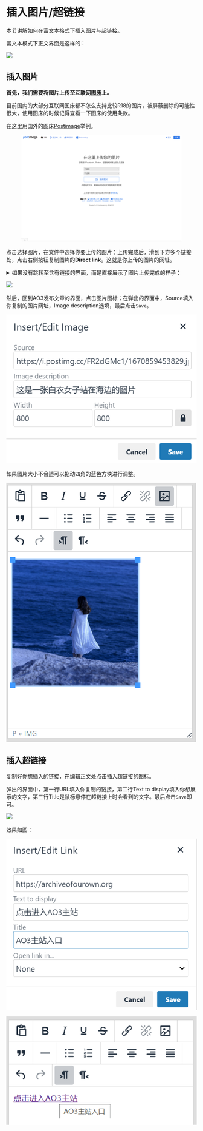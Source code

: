 # 插入图片/超链接

本节讲解如何在富文本格式下插入图片与超链接。

富文本模式下正文界面是这样的：

![](../../.gitbook/assets/MTXX\_MH20230313\_204035698.jpg)

## 插入图片

**首先，我们需要将图片上传至互联网**[**图床**](../../ao3-da-zi-dian.md#image-hosting-tu-chuang)**上。**

目前国内的大部分互联网图床都不怎么支持比较R18的图片，被屏蔽删除的可能性很大，使用图床的时候记得查看一下图床的使用条款。

在这里用国外的图床[Postimage](https://postimages.org/zh-cn/)举例。

<figure><img src="../../.gitbook/assets/image (3) (2).png" alt=""><figcaption></figcaption></figure>

点击选择图片，在文件中选择你要上传的图片；上传完成后，滑到下方多个链接处，点击右侧按钮复制图片的**Direct link**。这就是你上传的图片的网址。

<details>

<summary>如果没有跳转至含有链接的界面，而是直接展示了图片上传完成的样子：</summary>

![](<../../.gitbook/assets/image (7).png>)

请右键（手机长按）图片后选择「在新页面中打开图片」，并复制新打开的页面的网址。

![](<../../.gitbook/assets/image (1).png>)

![](../../.gitbook/assets/MTXX\_MH20230317\_195925995.jpg)

</details>



![](../../.gitbook/assets/MTXX\_MH20230317\_193854931.jpg)

然后，回到AO3发布文章的界面，点击图片图标；在弹出的界面中，Source填入你复制的图片网址，Image description选填，最后点击`Save`。

![](<../../.gitbook/assets/image (5).png>)

如果图片大小不合适可以拖动四角的蓝色方块进行调整。

![](<../../.gitbook/assets/image (2).png>)



## 插入超链接

复制好你想插入的链接，在编辑正文处点击插入超链接的图标。

弹出的界面中，第一行URL填入你复制的链接，第二行Text to display填入你想展示的文字，第三行Title是鼠标悬停在超链接上时会看到的文字。最后点击`Save`即可。

![](<../../.gitbook/assets/MTXX\_MH20230313\_204457971 (1).jpg>)

效果如图：

![](<../../.gitbook/assets/image (8).png>)

![](<../../.gitbook/assets/image (4).png>)
